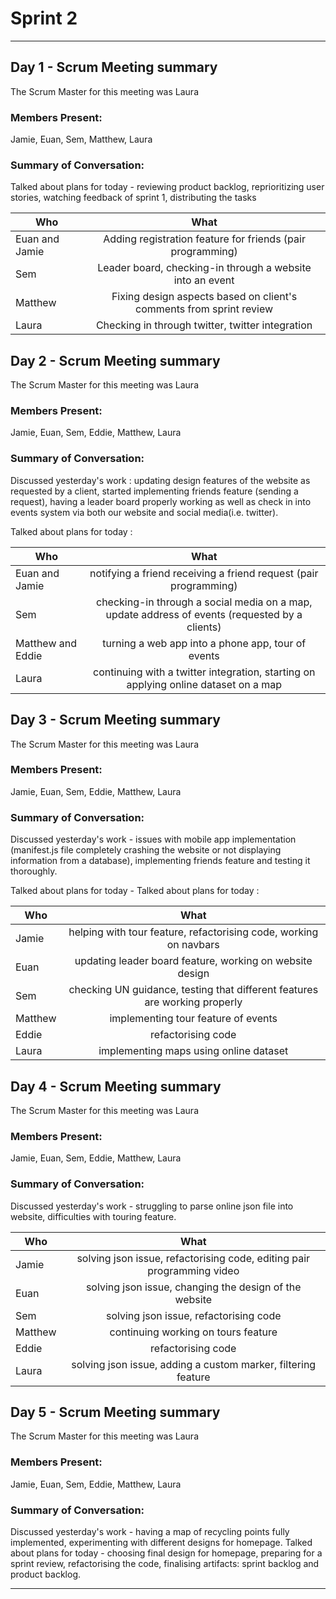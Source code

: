 # Sprint 2

---

## Day 1 - Scrum Meeting summary
The Scrum Master for this meeting was Laura

### Members Present:
Jamie, Euan, Sem, Matthew, Laura

### Summary of Conversation:

Talked about plans for today - reviewing product backlog, reprioritizing user stories, watching feedback of sprint 1, distributing the tasks

| Who        | What           |
| ------------- |:-------------:|
| Euan and Jamie  | Adding registration feature for friends (pair programming)  | 
| Sem      | Leader board, checking-in through a website  into an event|
| Matthew | Fixing design aspects based on client's comments from sprint review |
| Laura | Checking in through twitter, twitter integration|


## Day 2 - Scrum Meeting summary
The Scrum Master for this meeting was Laura

### Members Present:
Jamie, Euan, Sem, Eddie, Matthew, Laura

### Summary of Conversation:
Discussed yesterday's work : updating design features of the website as requested by a client, started implementing friends feature (sending a request), having a leader board properly working as well as check in into events system via both our website and social media(i.e. twitter).

Talked about plans for today :

| Who        | What           |
| ------------- |:-------------:|
| Euan and Jamie  | notifying a friend receiving a friend request (pair programming)  | 
| Sem      |checking-in through a social media on a map, update address of events (requested by a clients)|
| Matthew and Eddie | turning a web app into a phone app, tour of events |
| Laura | continuing with a twitter integration, starting on applying online dataset on a map|

## Day 3 - Scrum Meeting summary
The Scrum Master for this meeting was Laura

### Members Present:
Jamie, Euan, Sem, Eddie, Matthew, Laura

### Summary of Conversation:
Discussed yesterday's work - issues with mobile app implementation (manifest.js file completely crashing the website or not displaying information from a database), implementing friends feature and testing it thoroughly.

Talked about plans for today - Talked about plans for today :

| Who        | What           |
| ------------- |:-------------:|
| Jamie  | helping with tour feature, refactorising code, working on navbars| 
| Euan  | updating leader board feature, working on website design| 
| Sem      |checking UN guidance, testing that different features are working properly|
| Matthew  | implementing tour feature of events |
| Eddie | refactorising code|
| Laura | implementing maps using online dataset|


## Day 4 - Scrum Meeting summary
The Scrum Master for this meeting was Laura

### Members Present:
Jamie, Euan, Sem, Eddie, Matthew, Laura

### Summary of Conversation:
Discussed yesterday's work - struggling to parse online json file into website, difficulties with touring feature.

| Who        | What           |
| ------------- |:-------------:|
| Jamie  | solving json issue, refactorising code, editing pair programming video| 
| Euan  | solving json issue, changing the design of the website| 
| Sem      | solving json issue, refactorising code |
| Matthew  | continuing working on tours feature |
| Eddie | refactorising code|
| Laura | solving json issue, adding a custom marker, filtering feature|

## Day 5 - Scrum Meeting summary
The Scrum Master for this meeting was Laura

### Members Present:
Jamie, Euan, Sem, Eddie, Matthew, Laura

### Summary of Conversation:
Discussed yesterday's work - having a map of recycling points fully implemented, experimenting with different designs for homepage.
Talked about plans for today - choosing final design for homepage, preparing for a sprint review, refactorising the code, finalising artifacts: sprint backlog and product backlog.




---
